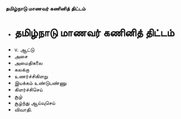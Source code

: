 **தமிழ்நாடு மாணவர் கணினித் திட்டம்**
- # தமிழ்நாடு மாணவர் கணினித் திட்டம்
- v. ஆட்டு
- அசை
- அமைதிகலை
- கலக்கு
- உணர்ச்சிகிளறு
- இயக்கம் உண்டுபண்ணு
- கிளர்ச்சிசெய்
- சூழ்
- சூழ்ந்து ஆய்வுசெய்
- விவாதி.


